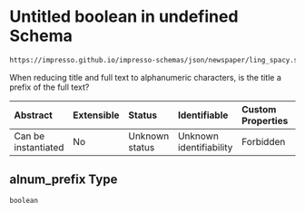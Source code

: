 # Untitled boolean in undefined Schema

```txt
https://impresso.github.io/impresso-schemas/json/newspaper/ling_spacy.schema.json#/properties/title_status/properties/alnum_prefix
```

When reducing title and full text to alphanumeric characters, is the title a prefix of the full text?

| Abstract            | Extensible | Status         | Identifiable            | Custom Properties | Additional Properties | Access Restrictions | Defined In                                                                         |
| :------------------ | :--------- | :------------- | :---------------------- | :---------------- | :-------------------- | :------------------ | :--------------------------------------------------------------------------------- |
| Can be instantiated | No         | Unknown status | Unknown identifiability | Forbidden         | Allowed               | none                | [lingproc.v2.schema.json\*](../out/lingproc.v2.schema.json "open original schema") |

## alnum\_prefix Type

`boolean`
